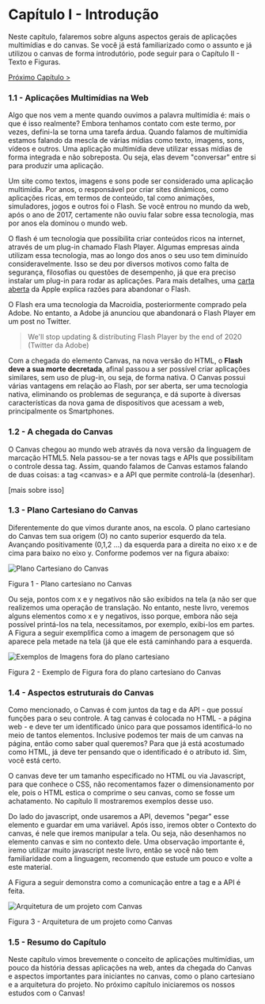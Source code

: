 # Capítulo I - Introdução

Neste capítulo, falaremos sobre alguns aspectos gerais de aplicações multimídias e do canvas. Se você já está familiarizado como o assunto e já utilizou o canvas de forma introdutório, pode seguir para o Capítulo II - Texto e Figuras.

 [Próximo Capítulo >](https://github.com/LuisAraujo/Livro-Canvas-HTML5-do-Alpha-ao-Z-index/tree/master/cap2%20-Textos%20e%20Figuras)

### 1.1 - Aplicações Multimídias na Web

Algo que nos vem a mente quando ouvimos a palavra multimídia é: mais o que é isso realmente? Embora tenhamos contato com este termo, por vezes, defini-la se torna uma tarefa árdua. Quando falamos de multimídia estamos falando da mescla de várias mídias como texto, imagens, sons, vídeos e outros. Uma aplicação multimídia deve utilizar essas mídias de forma integrada e não sobreposta. Ou seja, elas devem "conversar" entre si para produzir uma aplicação. 

Um site como textos, imagens e sons pode ser considerado uma aplicação multimídia. Por anos, o responsável por criar sites dinâmicos, como aplicações ricas, em termos de conteúdo, tal como animações, simuladores, jogos e outros foi o Flash. Se você entrou no mundo da web, após o ano de 2017, certamente não ouviu falar sobre essa tecnologia, mas por anos ela dominou o mundo web.

O flash é um tecnologia que possibilita criar conteúdos ricos na internet, através de um plug-in chamado Flash Player. Algumas empresas ainda utilizam essa tecnologia, mas ao longo dos anos o seu uso tem diminuído consideravelmente. Isso se deu por diversos motivos como falta de segurança, filosofias ou questões de desempenho, já que era preciso instalar um plug-in para rodar as aplicações.  Para mais detalhes, uma [carta aberta](https://www.apple.com/hotnews/thoughts-on-flash/) da Apple explica razões para abandonar o Flash.

O Flash era uma tecnologia da Macroidia, posteriormente comprado pela Adobe. No entanto, a Adobe já anunciou que abandonará o Flash Player em um post no Twitter.

> We'll stop updating & distributing Flash Player by the end of 2020 (Twitter da Adobe)

Com a chegada do elemento Canvas, na nova versão do HTML, o **Flash deve a sua morte decretada**, afinal passou a ser possível criar aplicações similares, sem uso de plug-in, ou seja, de forma nativa. O Canvas possui várias vantagens em relação ao Flash, por ser aberta, ser uma tecnologia nativa, eliminando os problemas de segurança, e dá suporte à diversas características da nova gama de dispositivos que acessam a web, principalmente os Smartphones. 

### 1.2 - A chegada do Canvas

O Canvas chegou ao mundo web através da nova versão da linguagem de marcação HTML5. Nela passou-se a ter novas tags e APIs que possibilitam o controle dessa tag. Assim, quando falamos de Canvas estamos falando de duas coisas: a tag <canvas\> e a API que permite controlá-la (desenhar). 

[mais sobre isso]

### 1.3 - Plano Cartesiano do Canvas

Diferentemente do que vimos durante anos, na escola. O plano cartesiano do Canvas tem sua origem (O) no canto superior esquerdo da tela. Avançando positivamente (0,1,2 ...) da esquerda para a direita no eixo x e de cima para baixo no eixo y.  Conforme podemos ver na figura abaixo:

![Plano Cartesiano do Canvas](https://github.com/LuisAraujo/Livro-Canvas-HTML5-do-Alpha-ao-Z-index/blob/master/cap1-Introducao/fig1-plano-catersizano.png)

Figura 1 - Plano cartesiano no Canvas

Ou seja, pontos com x e y negativos não são exibidos na tela (a não ser que realizemos uma operação de translação. No entanto, neste livro, veremos alguns elementos como x e y negativos, isso porque, embora não seja possível printá-los na tela, necessitamos, por exemplo, exibi-los em partes. A Figura a seguir exemplifica como a imagem de personagem que só aparece pela metade na tela (já que ele está caminhando para a esquerda.

![Exemplos de Imagens fora do plano cartesiano](https://github.com/LuisAraujo/Livro-Canvas-HTML5-do-Alpha-ao-Z-index/blob/master/cap1-Introducao/fig2-plano-catersizano.png)

Figura 2 - Exemplo de Figura fora do plano cartesiano do Canvas


### 1.4 - Aspectos estruturais do Canvas

Como mencionado, o Canvas é com juntos da tag e da API - que possuí funções para o seu controle. A tag canvas é colocada no HTML - a página web - e deve ter um identificado único para que possamos identificá-lo no meio de tantos elementos. Inclusive podemos ter mais de um canvas na página, então como saber qual queremos? Para que já está acostumado como HTML, já deve ter pensando que o identificado é o atributo id. Sim, você está certo. 

O canvas deve ter um tamanho especificado no HTML ou via Javascript, para que conhece o CSS, não recomentamos fazer o dimensionamento por ele, pois o HTML estica o comprime o seu canvas, como se fosse um achatamento. No capítulo II mostraremos exemplos desse uso. 

Do lado do javascript, onde usaremos a API, devemos "pegar" esse elemento e guardar em uma variável. Após isso, iremos obter o Contexto do canvas, é nele que iremos manipular a tela. Ou seja, não desenhamos no elemento canvas e sim no contexto dele. Uma observação importante é, iremo utilizar muito javascript neste livro, então se você não tem familiaridade com a linguagem, recomendo que estude um pouco e volte a este material. 

A Figura a seguir demonstra como a comunicação entre a tag e a API é feita.

![Arquitetura de um projeto com Canvas](https://github.com/LuisAraujo/Livro-Canvas-HTML5-do-Alpha-ao-Z-index/blob/master/cap1-Introducao/fig3-arquitetura-canvas.png)

Figura 3 - Arquitetura de um projeto como Canvas

### 1.5 - Resumo do Capítulo

Neste capítulo vimos brevemente o conceito de aplicações multimídias, um pouco da história dessas aplicações na web, antes da chegada do Canvas e aspectos importantes para iniciantes no canvas, como o plano cartesiano e a arquitetura do projeto. No próximo capítulo iniciaremos os nossos estudos com o Canvas! 
